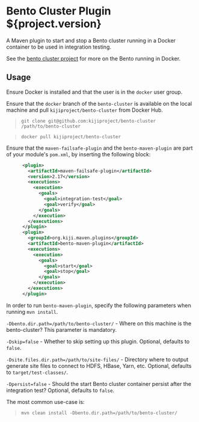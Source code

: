 Bento Cluster Plugin ${project.version}
=======================================

A Maven plugin to start and stop a Bento cluster running in a Docker container to be used in integration testing.

See the [bento cluster project](https://github.com/kijiproject/bento-cluster) for more on the Bento running in Docker.

Usage
-----

Ensure Docker is installed and that the user is in the `docker` user group.

Ensure that the `docker` branch of the `bento-cluster` is available on the local machine and pull `kijiproject/bento-cluster` from Docker Hub.

> `git clone git@github.com:kijiproject/bento-cluster /path/to/bento-cluster`

> `docker pull kijiproject/bento-cluster`

Ensure that the `maven-failsafe-plugin` and the `bento-maven-plugin` are part of your module's `pom.xml`, by inserting the following block:
```xml
      <plugin>
        <artifactId>maven-failsafe-plugin</artifactId>
        <version>2.17</version>
        <executions>
          <execution>
            <goals>
              <goal>integration-test</goal>
              <goal>verify</goal>
            </goals>
          </execution>
        </executions>
      </plugin>
      <plugin>
        <groupId>org.kiji.maven.plugins</groupId>
        <artifactId>bento-maven-plugin</artifactId>
        <executions>
          <execution>
            <goals>
              <goal>start</goal>
              <goal>stop</goal>
            </goals>
          </execution>
        </executions>
      </plugin>
```


In order to run `bento-maven-plugin`, specify the following parameters when running `mvn install`.

`-Dbento.dir.path=/path/to/bento-cluster/` - Where on this machine is the bento-cluster? This parameter is mandatory.

`-Dskip=false` - Whether to skip setting up this plugin. Optional, defaults to `false`.

`-Dsite.files.dir.path=/path/to/site-files/` - Directory where to output generate site files to connect to HDFS, HBase, Yarn, etc. Optional, defaults to `target/test-classes/`.

`-Dpersist=false` - Should the start Bento cluster container persist after the integration test? Optional, defaults to `false`.

The most common use-case is:

> `mvn clean install -Dbento.dir.path=/path/to/bento-cluster/`
